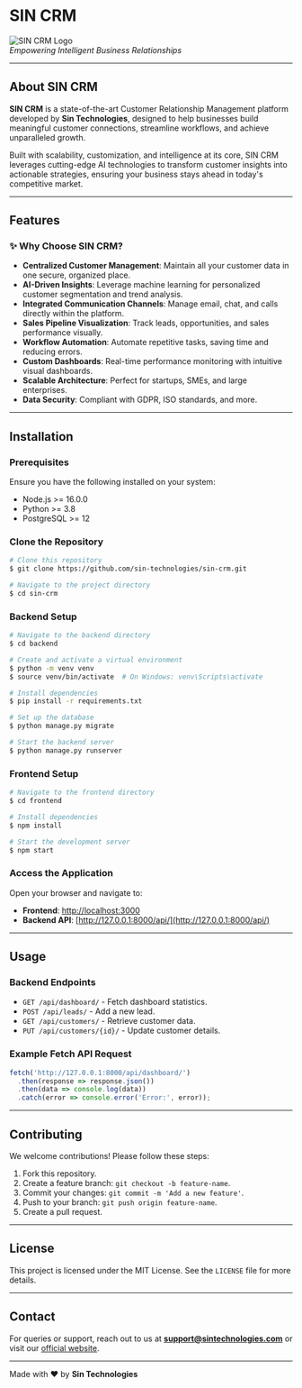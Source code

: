 # SIN CRM

![SIN CRM Logo](https://static.wixstatic.com/media/a927af_d61d4e4ae009473bb317cd6a0a75213f~mv2.png/v1/fill/w_699,h_313,al_c,q_85,usm_0.66_1.00_0.01,enc_avif,quality_auto/TECHNOLOGIES.png)  
*Empowering Intelligent Business Relationships*

---

## About SIN CRM
**SIN CRM** is a state-of-the-art Customer Relationship Management platform developed by **Sin Technologies**, designed to help businesses build meaningful customer connections, streamline workflows, and achieve unparalleled growth.

Built with scalability, customization, and intelligence at its core, SIN CRM leverages cutting-edge AI technologies to transform customer insights into actionable strategies, ensuring your business stays ahead in today's competitive market.

---

## Features
### ✨ **Why Choose SIN CRM?**

- **Centralized Customer Management**: Maintain all your customer data in one secure, organized place.
- **AI-Driven Insights**: Leverage machine learning for personalized customer segmentation and trend analysis.
- **Integrated Communication Channels**: Manage email, chat, and calls directly within the platform.
- **Sales Pipeline Visualization**: Track leads, opportunities, and sales performance visually.
- **Workflow Automation**: Automate repetitive tasks, saving time and reducing errors.
- **Custom Dashboards**: Real-time performance monitoring with intuitive visual dashboards.
- **Scalable Architecture**: Perfect for startups, SMEs, and large enterprises.
- **Data Security**: Compliant with GDPR, ISO standards, and more.

---

## Installation

### Prerequisites
Ensure you have the following installed on your system:
- Node.js >= 16.0.0
- Python >= 3.8
- PostgreSQL >= 12

### Clone the Repository
```bash
# Clone this repository
$ git clone https://github.com/sin-technologies/sin-crm.git

# Navigate to the project directory
$ cd sin-crm
```

### Backend Setup
```bash
# Navigate to the backend directory
$ cd backend

# Create and activate a virtual environment
$ python -m venv venv
$ source venv/bin/activate  # On Windows: venv\Scripts\activate

# Install dependencies
$ pip install -r requirements.txt

# Set up the database
$ python manage.py migrate

# Start the backend server
$ python manage.py runserver
```

### Frontend Setup
```bash
# Navigate to the frontend directory
$ cd frontend

# Install dependencies
$ npm install

# Start the development server
$ npm start
```

### Access the Application
Open your browser and navigate to:
- **Frontend**: [http://localhost:3000](http://localhost:3000)
- **Backend API**: [http://127.0.0.1:8000/api/](http://127.0.0.1:8000/api/)

---

## Usage

### Backend Endpoints
- `GET /api/dashboard/` - Fetch dashboard statistics.
- `POST /api/leads/` - Add a new lead.
- `GET /api/customers/` - Retrieve customer data.
- `PUT /api/customers/{id}/` - Update customer details.

### Example Fetch API Request
```javascript
fetch('http://127.0.0.1:8000/api/dashboard/')
  .then(response => response.json())
  .then(data => console.log(data))
  .catch(error => console.error('Error:', error));
```

---

## Contributing
We welcome contributions! Please follow these steps:
1. Fork this repository.
2. Create a feature branch: `git checkout -b feature-name`.
3. Commit your changes: `git commit -m 'Add a new feature'`.
4. Push to your branch: `git push origin feature-name`.
5. Create a pull request.

---

## License
This project is licensed under the MIT License. See the `LICENSE` file for more details.

---

## Contact
For queries or support, reach out to us at **support@sintechnologies.com** or visit our [official website](https://sintechnologies.com).

---

Made with ❤ by **Sin Technologies**

